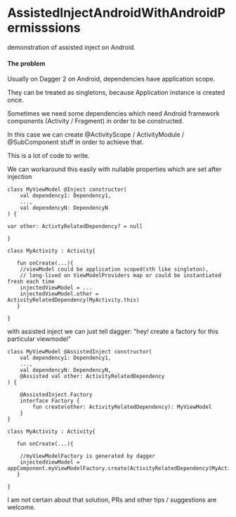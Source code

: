 # AssistedInjectAndroidWithAndroidPermisssions

demonstration of assisted inject on Android.

#### The problem

Usually on Dagger 2 on Android, dependencies have application scope. 

They can be treated as singletons, because Application instance is created once.

Sometimes we need some dependencies which need Android framework components (Activity / Fragment) in order to be constructed.

In this case we can create @ActivityScope / ActivityModule / @SubComponent stuff in order to achieve that.

This is a lot of code to write.

We can workaround this easily with nullable properties which are set after injection 

```
class MyViewModel @Inject constructor(
    val dependency1: Dependency1,
    ..., 
    val dependencyN: DependencyN
) {

var other: ActivtyRelatedDependency? = null 

}

class MyActivity : Activity{

   fun onCreate(...){
    //viewModel could be application scoped(sth like singleton),
    // long-lived on ViewModelProviders map or could be instantiated fresh each time
    injectedViewModel = ...  
    injectedViewModel.other = ActivityRelatedDependency(MyActivity.this)
   }
   
}

```

with assisted inject we can just tell dagger: "hey! create a factory for this particular viewmodel"

```
class MyViewModel @AssistedInject constructor(
    val dependency1: Dependency1,
    ..., 
    val dependencyN: DependencyN, 
    @Assisted val other: ActivityRelatedDependency 
) {

    @AssistedInject.Factory
    interface Factory {
        fun create(other: ActivityRelatedDependency): MyViewModel
    }
}

class MyActivity : Activity{

   fun onCreate(...){
    
    //myViewModelFactory is generated by dagger  
    injectedViewModel = appComponent.myViewModelFactory.create(ActivityRelatedDependency(MyActivity.this))
   }
   
}
```

I am not certain about that solution, PRs and other tips / suggestions are welcome.